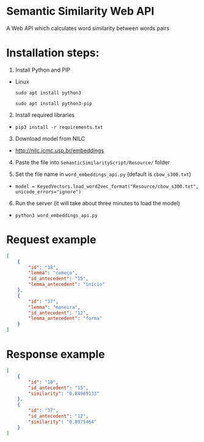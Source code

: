 # Semantic Similarity Web API
A Web API which calculates word similarity between words pairs

# Installation steps:
1. Install Python and PIP

* Linux

  `sudo apt install python3`

  `sudo apt install python3-pip`

2. Install required libraries

* `pip3 install -r requirements.txt`

3. Download model from NILC 

* http://nilc.icmc.usp.br/embeddings

4. Paste the file into `SemanticSimilarityScript/Resource/` folder

5. Set the file name in `word_embeddings_api.py` (default is `cbow_s300.txt`)

* `model = KeyedVectors.load_word2vec_format("Resource/cbow_s300.txt", unicode_errors="ignore")`

6. Run the server (it will take about three minutes to load the model)

* `python3 word_embeddings_api.py`

# Request example

```json
[
    {
        "id": "18",
        "lemma": "começo",
        "id_antecedent": "15",
        "lemma_antecedent": "início"
    },
    {
        "id": "37",
        "lemma": "maneira",
        "id_antecedent": "12",
        "lemma_antecedent": "forma"
    }
]
```

# Response example

```json
[
    {
        "id": "18",
        "id_antecedent": "15",
        "similarity": "0.84969133"
    },
    {
        "id": "37",
        "id_antecedent": "12",
        "similarity": "0.8975464"
    }
]
```
